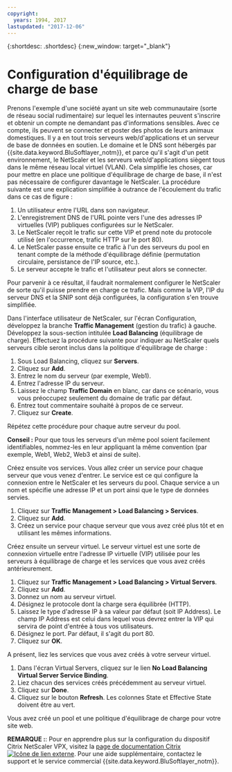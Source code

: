```yaml
---
copyright:
  years: 1994, 2017
lastupdated: "2017-12-06"
---
```


{:shortdesc: .shortdesc}
{:new_window: target="_blank"}

# Configuration d'équilibrage de charge de base
Prenons l'exemple d'une société ayant un site web communautaire (sorte de réseau social rudimentaire) sur lequel les internautes peuvent s'inscrire et obtenir un compte ne demandant pas d'informations sensibles. Avec ce compte, ils peuvent se connecter et poster des photos de leurs animaux domestiques. Il y a en tout trois serveurs web/d'applications et un serveur de base de données en soutien. Le domaine et le DNS sont hébergés par {{site.data.keyword.BluSoftlayer_notm}}, et parce qu'il s'agit d'un petit environnement, le NetScaler et les serveurs web/d'applications siègent tous dans le même réseau local virtuel (VLAN). Cela simplifie les choses, car pour mettre en place une politique d'équilibrage de charge de base, il n'est pas nécessaire de configurer davantage le NetScaler. La procédure suivante est une explication simplifiée à outrance de l'écoulement du trafic dans ce cas de figure :

1. Un utilisateur entre l'URL dans son navigateur.
2. L'enregistrement DNS de l'URL pointe vers l'une des adresses IP virtuelles (VIP) publiques configurées sur le NetScaler.
3. Le NetScaler reçoit le trafic sur cette VIP et prend note du protocole utilisé (en l'occurrence, trafic HTTP sur le port 80).
4. Le NetScaler passe ensuite ce trafic à l'un des serveurs du pool en tenant compte de la méthode d'équilibrage définie (permutation circulaire, persistance de l'IP source, etc.).
5. Le serveur accepte le trafic et l'utilisateur peut alors se connecter.

Pour parvenir à ce résultat, il faudrait normalement configurer le NetScaler de sorte qu'il puisse prendre en charge ce trafic. Mais comme la VIP, l'IP du serveur DNS et la SNIP sont déjà configurées, la configuration s'en trouve simplifiée. 

Dans l'interface utilisateur de NetScaler, sur l'écran Configuration, développez la branche **Traffic Management** (gestion du trafic) à gauche. Développez la sous-section intitulée **Load Balancing** (équilibrage de charge). Effectuez la procédure suivante pour indiquer au NetScaler quels serveurs cible seront inclus dans la politique d'équilibrage de charge :

1. Sous Load Balancing, cliquez sur **Servers**.
2. Cliquez sur **Add**.
3. Entrez le nom du serveur (par exemple, Web1).
4. Entrez l'adresse IP du serveur.
5. Laissez le champ **Traffic Domain** en blanc, car dans ce scénario, vous vous préoccupez seulement du domaine de trafic par défaut.
6. Entrez tout commentaire souhaité à propos de ce serveur.
7. Cliquez sur **Create**.

Répétez cette procédure pour chaque autre serveur du pool.  

**Conseil :** Pour que tous les serveurs d'un même pool soient facilement identifiables, nommez-les en leur appliquant la même convention (par exemple, Web1, Web2, Web3 et ainsi de suite).

Créez ensuite vos services. Vous allez créer un service pour chaque serveur que vous venez d'entrer. Le service est ce qui configure la connexion entre le NetScaler et les serveurs du pool. Chaque service a un nom et spécifie une adresse IP et un port ainsi que le type de données servies.

1. Cliquez sur **Traffic Management > Load Balancing > Services**.
2. Cliquez sur **Add**.
3. Créez un service pour chaque serveur que vous avez créé plus tôt et en utilisant les mêmes informations.

Créez ensuite un serveur virtuel. Le serveur virtuel est une sorte de connexion virtuelle entre l'adresse IP virtuelle (VIP) utilisée pour les serveurs à équilibrage de charge et les services que vous avez créés antérieurement.

1. Cliquez sur **Traffic Management > Load Balancing > Virtual Servers**.
2. Cliquez sur **Add**.
3. Donnez un nom au serveur virtuel.
4. Désignez le protocole dont la charge sera équilibrée (HTTP).
5. Laissez le type d'adresse IP à sa valeur par défaut (soit IP Address). Le champ IP Address est celui dans lequel vous devrez entrer la VIP qui servira de point d'entrée à tous vos utilisateurs.
6. Désignez le port. Par défaut, il s'agit du port 80.
7. Cliquez sur **OK**.

A présent, liez les services que vous avez créés à votre serveur virtuel.

1. Dans l'écran Virtual Servers, cliquez sur le lien **No Load Balancing Virtual Server Service Binding**.
2. Liez chacun des services créés précédemment au serveur virtuel.
3. Cliquez sur **Done**.
4. Cliquez sur le bouton **Refresh**. Les colonnes State et Effective State doivent être au vert.

Vous avez créé un pool et une politique d'équilibrage de charge pour votre site web.

**REMARQUE :**: Pour en apprendre plus sur la configuration du dispositif Citrix NetScaler VPX, visitez la [page de documentation Citrix ![Icône de lien externe](../../icons/launch-glyph.svg "Icône de lien externe")](https://docs.citrix.com/en-us/netscaler.html). Pour une aide supplémentaire, contactez le support et le service commercial {{site.data.keyword.BluSoftlayer_notm}}.
